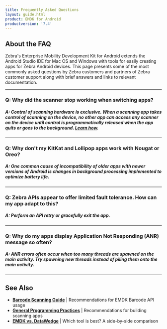 ```yaml
---
title: Frequently Asked Questions
layout: guide.html
product: EMDK for Android
productversion: '7.4'
---
```


## About the FAQ 

Zebra's Enterprise Mobility Development Kit for Android extends the Android Studio IDE for Mac OS and Windows with tools for easily creating apps for Zebra Android devices. This page presents some of the most commonly asked questions by Zebra customers and partners of Zebra customer support along with brief answers and links to relevant documentation. 

-----

### Q: Why did the scanner stop working when switching apps?

##### A: Control of scanning hardware is exclusive. When a scanning app takes control of scanning on the device, no other app can access any scanner on the device until control is programmatically released when the app quits or goes to the background. [Learn how](../guide/barcode_scanning_guide/#5releasescanner). 

-----

### Q: Why don't my KitKat and Lollipop apps work with Nougat or Oreo?

##### A: One common cause of incompatibility of older apps with newer versions of Android is changes in background processing implemented to optimize battery life. 

-----

### Q: Zebra APIs appear to offer limited fault tolerance. How can my app adapt to this?

##### A: Perform an API retry or gracefully exit the app. 

-----

### Q: Why do my apps display Application Not Responding (ANR) message so often? 

##### A: ANR errors often occur when too many threads are spawned on the main activity. Try spawning new threads instead of piling them onto the main activity. 
 
-----

## See Also

* **[Barcode Scanning Guide](../guide/barcode_scanning_guide/#5releasescanner)** | Recommendations for EMDK Barcode API usage
* **[General Programming Practices](../guide/programming_practices/)** | Recommendations for building scanning apps 
* **[EMDK vs. DataWedge](http://techdocs.zebra.com/help/#datawedgevsemdkcomparison)** | Which tool is best? A side-by-side comparison


